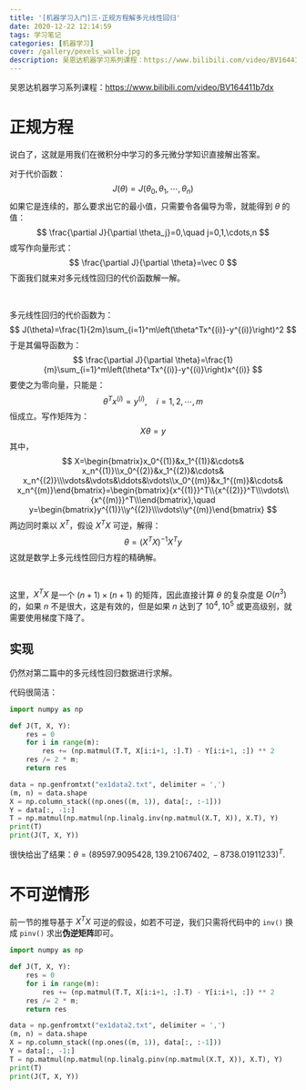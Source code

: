 ```yaml
---
title: '[机器学习入门]三·正规方程解多元线性回归'
date: 2020-12-22 12:14:59
tags: 学习笔记
categories: [机器学习]
cover: /gallery/pexels_walle.jpg
description: 吴恩达机器学习系列课程：https://www.bilibili.com/video/BV164411b7dx
---
```




吴恩达机器学习系列课程：https://www.bilibili.com/video/BV164411b7dx

<!--more-->



# 正规方程

说白了，这就是用我们在微积分中学习的多元微分学知识直接解出答案。

对于代价函数：
$$
J(\theta)=J(\theta_0, \theta_1,\cdots, \theta_n)
$$
如果它是连续的，那么要求出它的最小值，只需要令各偏导为零，就能得到 $\theta$ 的值：
$$
\frac{\partial J}{\partial \theta_j}=0,\quad j=0,1,\cdots,n
$$
或写作向量形式：
$$
\frac{\partial J}{\partial \theta}=\vec 0
$$
下面我们就来对多元线性回归的代价函数解一解。

<br>

多元线性回归的代价函数为：
$$
J(\theta)=\frac{1}{2m}\sum_{i=1}^m\left(\theta^Tx^{(i)}-y^{(i)}\right)^2
$$
于是其偏导函数为：
$$
\frac{\partial J}{\partial \theta}=\frac{1}{m}\sum_{i=1}^m\left(\theta^Tx^{(i)}-y^{(i)}\right)x^{(i)}
$$
要使之为零向量，只能是：
$$
\theta^Tx^{(i)}=y^{(i)},\quad i=1,2,\cdots,m
$$
恒成立。写作矩阵为：
$$
X\theta=y
$$
其中，
$$
X=\begin{bmatrix}x_0^{(1)}&x_1^{(1)}&\cdots& x_n^{(1)}\\x_0^{(2)}&x_1^{(2)}&\cdots& x_n^{(2)}\\\vdots&\vdots&\ddots&\vdots\\x_0^{(m)}&x_1^{(m)}&\cdots& x_n^{(m)}\end{bmatrix}=\begin{bmatrix}{x^{(1)}}^T\\{x^{(2)}}^T\\\vdots\\{x^{(m)}}^T\\\end{bmatrix},\quad y=\begin{bmatrix}y^{(1)}\\y^{(2)}\\\vdots\\y^{(m)}\end{bmatrix}
$$
两边同时乘以 $X^T$，假设 $X^TX$ 可逆，解得：
$$
\theta=(X^TX)^{-1}X^Ty
$$
这就是数学上多元线性回归方程的精确解。

<br>

这里，$X^TX$ 是一个 $(n+1)\times(n+1)$ 的矩阵，因此直接计算 $\theta$ 的复杂度是 $O(n^3)$ 的，如果 $n$ 不是很大，这是有效的，但是如果 $n$ 达到了 $10^4,10^5$ 或更高级别，就需要使用梯度下降了。



## 实现

仍然对第二篇中的多元线性回归数据进行求解。

代码很简洁：

```python
import numpy as np

def J(T, X, Y):
	res = 0
	for i in range(m):
		res += (np.matmul(T.T, X[i:i+1, :].T) - Y[i:i+1, :]) ** 2
	res /= 2 * m;
	return res

data = np.genfromtxt("ex1data2.txt", delimiter = ',')
(m, n) = data.shape
X = np.column_stack((np.ones((m, 1)), data[:, :-1]))
Y = data[:, -1:]
T = np.matmul(np.matmul(np.linalg.inv(np.matmul(X.T, X)), X.T), Y)
print(T)
print(J(T, X, Y))
```

很快给出了结果：$\theta=(89597.9095428,\,139.21067402,\,-8738.01911233)^T$. 



# 不可逆情形

前一节的推导基于 $X^TX$ 可逆的假设，如若不可逆，我们只需将代码中的 `inv()` 换成 `pinv()` 求出**伪逆矩阵**即可。

```python
import numpy as np

def J(T, X, Y):
	res = 0
	for i in range(m):
		res += (np.matmul(T.T, X[i:i+1, :].T) - Y[i:i+1, :]) ** 2
	res /= 2 * m;
	return res

data = np.genfromtxt("ex1data2.txt", delimiter = ',')
(m, n) = data.shape
X = np.column_stack((np.ones((m, 1)), data[:, :-1]))
Y = data[:, -1:]
T = np.matmul(np.matmul(np.linalg.pinv(np.matmul(X.T, X)), X.T), Y)
print(T)
print(J(T, X, Y))
```

